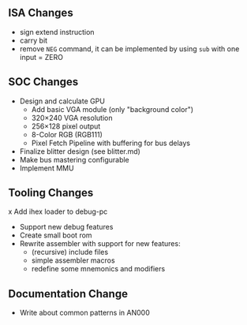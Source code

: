 ## ISA Changes
- sign extend instruction
- carry bit
- remove `NEG` command, it can be implemented by using `sub` with one input = ZERO

## SOC Changes
- Design and calculate GPU
  - Add basic VGA module (only "background color")
  - 320×240 VGA resolution
  - 256×128 pixel output
  - 8-Color RGB (RGB111)
  - Pixel Fetch Pipeline with buffering for bus delays
- Finalize blitter design (see blitter.md)
- Make bus mastering configurable
- Implement MMU

## Tooling Changes
x Add ihex loader to debug-pc
- Support new debug features
- Create small boot rom
- Rewrite assembler with support for new features:
  - (recursive) include files
  - simple assembler macros
  - redefine some mnemonics and modifiers

## Documentation Change
- Write about common patterns in AN000